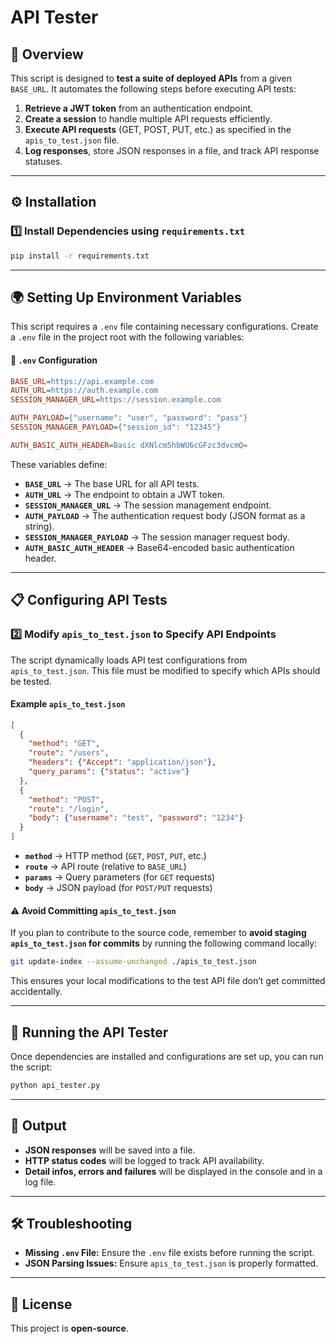 # API Tester

## 📌 Overview
This script is designed to **test a suite of deployed APIs** from a given `BASE_URL`. It automates the following steps before executing API tests:
1. **Retrieve a JWT token** from an authentication endpoint.
2. **Create a session** to handle multiple API requests efficiently.
3. **Execute API requests** (GET, POST, PUT, etc.) as specified in the `apis_to_test.json` file.
4. **Log responses**, store JSON responses in a file, and track API response statuses.

---

## ⚙️ Installation
### **1️⃣ Install Dependencies using `requirements.txt`**
```bash
pip install -r requirements.txt
```

---

## 🌍 Setting Up Environment Variables
This script requires a `.env` file containing necessary configurations. Create a `.env` file in the project root with the following variables:

#### **📌 `.env` Configuration**
```ini
BASE_URL=https://api.example.com
AUTH_URL=https://auth.example.com
SESSION_MANAGER_URL=https://session.example.com

AUTH_PAYLOAD={"username": "user", "password": "pass"}
SESSION_MANAGER_PAYLOAD={"session_id": "12345"}

AUTH_BASIC_AUTH_HEADER=Basic dXNlcm5hbWU6cGFzc3dvcmQ=
```

These variables define:
- **`BASE_URL`** → The base URL for all API tests.
- **`AUTH_URL`** → The endpoint to obtain a JWT token.
- **`SESSION_MANAGER_URL`** → The session management endpoint.
- **`AUTH_PAYLOAD`** → The authentication request body (JSON format as a string).
- **`SESSION_MANAGER_PAYLOAD`** → The session manager request body.
- **`AUTH_BASIC_AUTH_HEADER`** → Base64-encoded basic authentication header.

---

## 📋 Configuring API Tests
### **2️⃣ Modify `apis_to_test.json` to Specify API Endpoints**
The script dynamically loads API test configurations from `apis_to_test.json`. This file must be modified to specify which APIs should be tested.

#### **Example `apis_to_test.json`**
```json
[
  {
    "method": "GET",
    "route": "/users",
    "headers": {"Accept": "application/json"},
    "query_params": {"status": "active"}
  },
  {
    "method": "POST",
    "route": "/login",
    "body": {"username": "test", "password": "1234"}
  }
]
```

- **`method`** → HTTP method (`GET`, `POST`, `PUT`, etc.)
- **`route`** → API route (relative to `BASE_URL`)
- **`params`** → Query parameters (for `GET` requests)
- **`body`** → JSON payload (for `POST/PUT` requests)

#### **⚠️ Avoid Committing `apis_to_test.json`**
If you plan to contribute to the source code, remember to **avoid staging `apis_to_test.json` for commits** by running the following command locally:
```bash
git update-index --assume-unchanged ./apis_to_test.json
```
This ensures your local modifications to the test API file don’t get committed accidentally.

---

## 🚀 Running the API Tester
Once dependencies are installed and configurations are set up, you can run the script:
```bash
python api_tester.py
```

---

## 📂 Output
- **JSON responses** will be saved into a file.
- **HTTP status codes** will be logged to track API availability.
- **Detail infos, errors and failures** will be displayed in the console and in a log file.

---

## 🛠 Troubleshooting
- **Missing `.env` File:** Ensure the `.env` file exists before running the script.
- **JSON Parsing Issues:** Ensure `apis_to_test.json` is properly formatted.

---

## 📜 License
This project is **open-source**.
